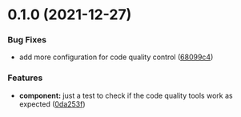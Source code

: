 # 0.1.0 (2021-12-27)

### Bug Fixes

- add more configuration for code quality
  control ([68099c4](https://github.com/jeven2016/cpd-ui/commit/68099c47481538c1a61661ffdd380c59e2feea5c))

### Features

- **component:** just a test to check if the code quality tools work as
  expected ([0da253f](https://github.com/jeven2016/cpd-ui/commit/0da253f02806fdae2ce4769552dee363f5a4c4b2))
